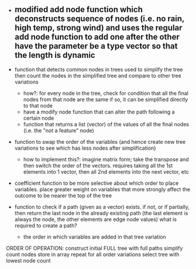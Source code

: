 - modified add node function which deconstructs sequence of nodes (i.e. no rain, high temp, strong wind) and uses the regular add node function to add one after the other
have the parameter be a type vector so that the length is dynamic
    - 

- function that detects common nodes in trees
used to simplify the tree
then count the nodes in the simplified tree and compare to other tree variations
    - how?:
    for every node in the tree, check for condition that all the final nodes from that node are the same
    if so, it can be simplified directly to that node
    - have a modify node function that can alter the path following a certain node
    - function that returns a list (vector) of the values of all the final nodes (i.e. the "not a feature" node)

- function to swap the order of the variables (and hence create new tree variations to see which has less nodes after simplification)
    - how to implement this?:
    imagine matrix form; take the transpose and then switch the order of the vectors.
    requires taking all the 1st elements into 1 vector, then all 2nd elements into the next vector, etc

- coefficient function to be more selective about which order to place variables. place greater weight on variables that more strongly affect the outcome to be nearer the top of the tree

- function to check if a path (given as a vector<string>) exists. if not, or if partially, then return the last node in the already existing path (the last element is always the node, the other elements are edge node values)
    what is required to create a path?
    - the order in which variables are added in that tree variation


ORDER OF OPERATION:
construct initial FULL tree with full paths
simplify
count nodes
store in array
repeat for all order variations
select tree with lowest node count